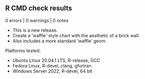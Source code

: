 ## R CMD check results

0 errors | 0 warnings | 0 notes

* This is a new release.
* Create a 'waffle' style chart with the aesthetic of a brick wall.
* Also includes a more standard 'waffle' geom.

Platforms tested:

*  Ubuntu Linux 20.04.1 LTS, R-release, GCC
*  Fedora Linux, R-devel, clang, gfortran
*  Windows Server 2022, R-devel, 64 bit
